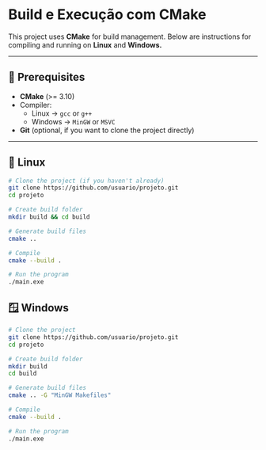 # Build e Execução com CMake

This project uses **CMake** for build management.
Below are instructions for compiling and running on **Linux** and **Windows.**

---

## 🔧 Prerequisites

- **CMake** (>= 3.10)
- Compiler:
  - Linux → `gcc` or `g++`
  - Windows → `MinGW` or `MSVC`
- **Git** (optional, if you want to clone the project directly)

---

## 🐧 Linux

```bash
# Clone the project (if you haven't already)
git clone https://github.com/usuario/projeto.git
cd projeto

# Create build folder
mkdir build && cd build

# Generate build files
cmake ..

# Compile
cmake --build .

# Run the program
./main.exe
```

## 🪟 Windows

```bash
# Clone the project
git clone https://github.com/usuario/projeto.git
cd projeto

# Create build folder
mkdir build
cd build

# Generate build files
cmake .. -G "MinGW Makefiles"

# Compile
cmake --build .

# Run the program
./main.exe
```
